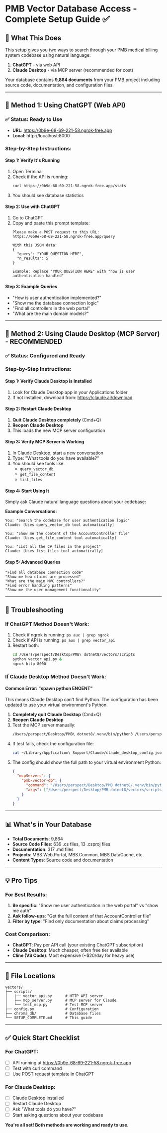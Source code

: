 # PMB Vector Database Access - Complete Setup Guide ✅

## 🎯 What This Does
This setup gives you two ways to search through your PMB medical billing system codebase using natural language:
1. **ChatGPT** - via web API
2. **Claude Desktop** - via MCP server (recommended for cost)

Your database contains **9,864 documents** from your PMB project including source code, documentation, and configuration files.

---

## 🚀 Method 1: Using ChatGPT (Web API)

### ✅ Status: Ready to Use
- **URL**: https://0b9e-68-69-221-58.ngrok-free.app
- **Local**: http://localhost:8000

### Step-by-Step Instructions:

#### Step 1: Verify It's Running
1. Open Terminal
2. Check if the API is running:
   ```bash
   curl https://0b9e-68-69-221-58.ngrok-free.app/stats
   ```
3. You should see database statistics

#### Step 2: Use with ChatGPT
1. Go to ChatGPT
2. Copy and paste this prompt template:
   ```
   Please make a POST request to this URL:
   https://0b9e-68-69-221-58.ngrok-free.app/query
   
   With this JSON data:
   {
     "query": "YOUR QUESTION HERE",
     "n_results": 5
   }
   
   Example: Replace "YOUR QUESTION HERE" with "how is user authentication handled"
   ```

#### Step 3: Example Queries
- "How is user authentication implemented?"
- "Show me the database connection logic"
- "Find all controllers in the web portal"
- "What are the main domain models?"

---

## 🚀 Method 2: Using Claude Desktop (MCP Server) - RECOMMENDED

### ✅ Status: Configured and Ready

### Step-by-Step Instructions:

#### Step 1: Verify Claude Desktop is Installed
1. Look for Claude Desktop app in your Applications folder
2. If not installed, download from: https://claude.ai/download

#### Step 2: Restart Claude Desktop
1. **Quit Claude Desktop completely** (Cmd+Q)
2. **Reopen Claude Desktop**
3. This loads the new MCP server configuration

#### Step 3: Verify MCP Server is Working
1. In Claude Desktop, start a new conversation
2. Type: "What tools do you have available?"
3. You should see tools like:
   - `query_vector_db`
   - `get_file_content` 
   - `list_files`

#### Step 4: Start Using It
Simply ask Claude natural language questions about your codebase:

**Example Conversations:**
```
You: "Search the codebase for user authentication logic"
Claude: [Uses query_vector_db tool automatically]

You: "Show me the content of the AccountController file"
Claude: [Uses get_file_content tool automatically]

You: "List all the C# files in the project"
Claude: [Uses list_files tool automatically]
```

#### Step 5: Advanced Queries
```
"Find all database connection code"
"Show me how claims are processed"
"What are the main MVC controllers?"
"Find error handling patterns"
"Show me the user management functionality"
```

---

## 🔧 Troubleshooting

### If ChatGPT Method Doesn't Work:
1. Check if ngrok is running: `ps aux | grep ngrok`
2. Check if API is running: `ps aux | grep vector_api`
3. Restart both:
   ```bash
   cd /Users/perspect/Desktop/PMB\ dotnet8/vectors/scripts
   python vector_api.py &
   ngrok http 8000
   ```

### If Claude Desktop Method Doesn't Work:

#### Common Error: "spawn python ENOENT"
This means Claude Desktop can't find Python. The configuration has been updated to use your virtual environment's Python.

1. **Completely quit Claude Desktop** (Cmd+Q)
2. **Reopen Claude Desktop**
3. Test the MCP server manually:
   ```bash
   /Users/perspect/Desktop/PMB\ dotnet8/.venv/bin/python3 /Users/perspect/Desktop/PMB\ dotnet8/vectors/scripts/test_mcp.py
   ```
4. If test fails, check the configuration file:
   ```bash
   cat ~/Library/Application\ Support/Claude/claude_desktop_config.json
   ```
5. The config should show the full path to your virtual environment Python:
   ```json
   {
     "mcpServers": {
       "pmb-vector-db": {
         "command": "/Users/perspect/Desktop/PMB dotnet8/.venv/bin/python3",
         "args": ["/Users/perspect/Desktop/PMB dotnet8/vectors/scripts/mcp_server.py"]
       }
     }
   }
   ```

---

## 📊 What's in Your Database

- **Total Documents**: 9,864
- **Source Code Files**: 639 .cs files, 13 .csproj files
- **Documentation**: 317 .md files
- **Projects**: MBS.Web.Portal, MBS.Common, MBS.DataCache, etc.
- **Content Types**: Source code and documentation

---

## 💡 Pro Tips

### For Best Results:
1. **Be specific**: "Show me user authentication in the web portal" vs "show me auth"
2. **Ask follow-ups**: "Get the full content of that AccountController file"
3. **Filter by type**: "Find only documentation about claims processing"

### Cost Comparison:
- **ChatGPT**: Pay per API call (your existing ChatGPT subscription)
- **Claude Desktop**: Much cheaper, often free tier available
- **Cline (VS Code)**: Most expensive (~$20/day for heavy use)

---

## 📁 File Locations

```
vectors/
├── scripts/
│   ├── vector_api.py      # HTTP API server
│   ├── mcp_server.py      # MCP server for Claude
│   └── test_mcp.py        # Test MCP server
├── config.py              # Configuration
├── chroma_db/             # Database files
└── SETUP_COMPLETE.md      # This guide
```

---

## ✅ Quick Start Checklist

### For ChatGPT:
- [ ] API running at https://0b9e-68-69-221-58.ngrok-free.app
- [ ] Test with curl command
- [ ] Use POST request template in ChatGPT

### For Claude Desktop:
- [ ] Claude Desktop installed
- [ ] Restart Claude Desktop
- [ ] Ask "What tools do you have?"
- [ ] Start asking questions about your codebase

**You're all set! Both methods are working and ready to use.**
